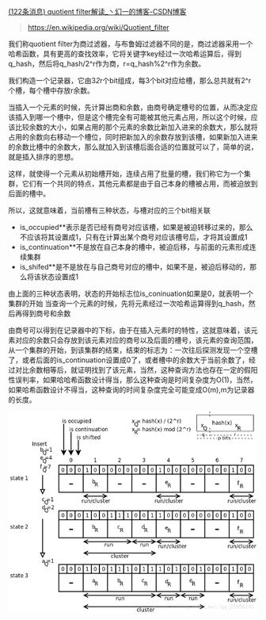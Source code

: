 [(122条消息) quotient filter解读\_丶幻一的博客-CSDN博客](https://blog.csdn.net/qq_25956141/article/details/80987461)
> https://en.wikipedia.org/wiki/Quotient_filter

我们称quotient filter为商过滤器，与布鲁姆过滤器不同的是，商过滤器采用一个哈希函数，具有更高的查找效率，它将关键字key经过一次哈希运算后，得到q_hash，然后将q_hash/2^r作为商，r=q_hash%2^r作为余数。

我们构造一个记录器，它由3*2*r个bit组成，每3个bit对应给槽，那么总共就有2^r个槽，每个槽中存放r余数。

当插入一个元素的时候，先计算出商和余数，由商号确定槽号的位置，从而决定应该插入到哪一个槽中，但是这个槽完全有可能被其他元素占用，所以这个时候，应该比较余数的大小，如果占用的那个元素的余数比新加入进来的余数大，那么就将占用的余数向右移动一个槽位，同时把新加入的余数存放到该槽，如果新加入进来的余数比槽中的余数大，那么就加入到该槽后面合适的位置就可以了，简单的说，就是插入排序的思想。

这样，就使得一个元素从初始槽开始，连续占用了批量的槽，我们称它为一个集群，它们有一个共同的特点，其他元素都是由于自己本身的槽被占用，而被迫放到后面的槽中。

所以，这就意味着，当前槽有三种状态，与槽对应的三个bit相关联

- is_occupied**表示是否已经有商号对应该槽，如果是被迫转移过来的，那么不应该将其设置成1，只有在计算出某个商号对应该槽号后，才将其设置成1
- is_continuation**不是放在自己本身的槽中，被迫后移，与前面的元素形成连续集群
- is_shifed**是不是放在与自己商号对应的槽中，如果不是，被迫后移动的，那么将该状态设置成1

由上面的三种状态表明，状态的开始标志位is_coninuation如果是0，就表明一个集群的开始 当查询一个元素的时候，先将元素经过一次哈希运算得到q_hash，然后再得到商号和余数

由商号可以得到在记录器中的下标，由于在插入元素时的特性，这就意味着，该元素对应的余数只会存放到该元素对应的商号以及后面的槽号，该元素的查询范围，从一个集群的开始，到该集群的结束，结束的标志为：一次往后探测发现一个空槽了，或者后面的is_continuation设置成0了，或者槽中的余数大于当前余数了，经过对比余数相等后，就证明找到了该元素，当然，这种查询方法也存在一定的假阳性误判率，如果哈哈希函数设计得当，那么这种查询是时间复杂度为O(1)，当然，如果哈希函数设计不得当，这种查询的时间复杂度完全可能变成O(m),m为记录器的长度。

![img.png](img.png)